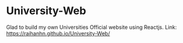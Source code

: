 # University-Web
Glad to build my own Universities Official website using Reactjs. Link: https://raihanhn.github.io/University-Web/ 

